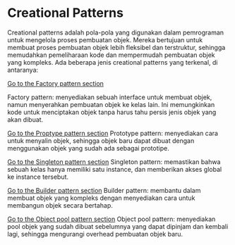 # Creational Patterns

Creational patterns adalah pola-pola yang digunakan dalam pemrograman untuk mengelola proses pembuatan objek. Mereka bertujuan untuk membuat proses pembuatan objek lebih fleksibel dan terstruktur, sehingga memudahkan pemeliharaan kode dan mempermudah pembuatan objek yang kompleks. Ada beberapa jenis creational patterns yang terkenal, di antaranya:

[Go to the Factory pattern section](./factory/README.md#Factory-pattern)

Factory pattern: menyediakan sebuah interface untuk membuat objek, namun menyerahkan pembuatan objek ke kelas lain. Ini memungkinkan kode untuk menciptakan objek tanpa harus tahu persis jenis objek yang akan dibuat.

[Go to the Proptype pattern section](./prototype/README.md#Prototype-pattern)
Prototype pattern: menyediakan cara untuk menyalin objek, sehingga objek baru dapat dibuat dengan menggunakan objek yang sudah ada sebagai prototipe.

[Go to the Singleton pattern section](./singleton/README.md#Singleton-pattern)
Singleton pattern: memastikan bahwa sebuah kelas hanya memiliki satu instance, dan memberikan akses global ke instance tersebut.

[Go to the Builder pattern section](./builder_class/README.md#Builder-pattern)
Builder pattern: membantu dalam membuat objek yang kompleks dengan menyediakan cara untuk membangun objek secara bertahap.

[Go to the Object pool pattern section](./ObjectPool/README.md#Object-pool-pattern)
Object pool pattern: menyediakan pool objek yang sudah dibuat sebelumnya yang dapat dipinjam dan kembali lagi, sehingga mengurangi overhead pembuatan objek baru.
